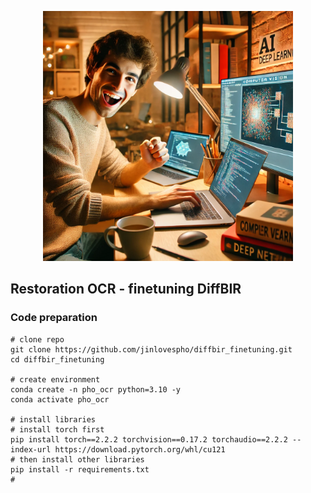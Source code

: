 <p align="center">
    <img src="assets/cover_img.webp" width="400">
</p>

## Restoration OCR - finetuning DiffBIR


### Code preparation

```shell
# clone repo
git clone https://github.com/jinlovespho/diffbir_finetuning.git
cd diffbir_finetuning 

# create environment
conda create -n pho_ocr python=3.10 -y
conda activate pho_ocr

# install libraries
# install torch first
pip install torch==2.2.2 torchvision==0.17.2 torchaudio==2.2.2 --index-url https://download.pytorch.org/whl/cu121
# then install other libraries
pip install -r requirements.txt
# 
```
